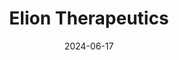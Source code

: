 ---  
layout: startup_page  
title: "Elion Therapeutics"  
id: "eliontx.com"  
permalink: "/eliontherapeuticseliontx.com06172024/"  
website: "https://eliontx.com"  
funding_round: "Series B"  
funding_amount: "$81M"  
investors: "Deerfield Management, AMR Action Fund, Illinois Ventures"  
about: "Elion Therapeutics is a biotechnology company focused on developing novel antifungal treatments. Their lead candidate, SF001, is a next-generation polyene antifungal designed to reduce toxicity compared to existing options. The company aims to transform the treatment of life-threatening invasive fungal infections."  
markets: "Biotechnology, Pharmaceuticals, Therapeutics"  
hq: "Boston, Massachusetts, United States"  
founded_year: "2018"  
linkedin: "https://www.linkedin.com/company/eliontx"  
twitter: ""  
instagram: ""  
facebook: ""  
crunchbase: "https://www.crunchbase.com/organization/sfunga-therapeutics"  
pitchbook: "https://pitchbook.com/profiles/company/228713-59"  

date_display: "17-Jun-2024"  
date: "2024-06-17"

# SEO Optimization  
meta_title: "Elion Therapeutics - Series B Funding ($81M)"  
meta_description: "Elion Therapeutics, Elion Therapeutics is a biotechnology company focused on developing novel antifungal treatments. Their lead candidate, SF001, is a next-generation pol..."  
meta_keywords: "Elion Therapeutics, Biotechnology, Pharmaceuticals, Therapeutics, Series B funding"  
canonical_url: "https://startup.projectstartups.com/eliontherapeuticseliontx.com06172024/"  
---